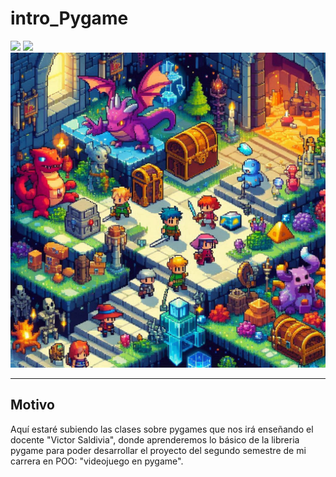 # intro_Pygame

<p align="left">
   <img src="https://img.shields.io/badge/Status-En%20Desarrollo-green?style=plastic">
   <img src="https://img.shields.io/badge/Python-3776AB?style=plastic&logo=python&logoColor=white"/>

<img src="assets/images/euh_prototipo.jpg"/> 
<hr> 

## Motivo

Aquí estaré subiendo las clases sobre pygames que nos irá enseñando el docente "Victor Saldivia", donde aprenderemos lo básico de la libreria pygame
para poder desarrollar el proyecto del segundo semestre de mi carrera en POO: "videojuego en pygame".
